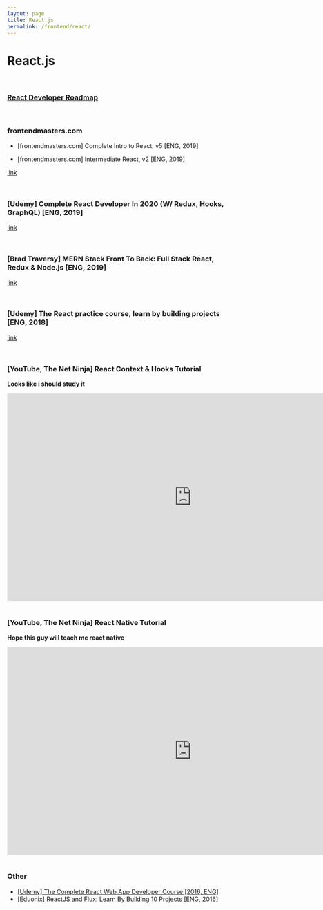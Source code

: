 ```yaml
---
layout: page
title: React.js
permalink: /frontend/react/
---
```


# React.js

<br/>

### [React Developer Roadmap](https://github.com/adam-golab/react-developer-roadmap/blob/master/README.md)

<br/>

### frontendmasters.com

- [frontendmasters.com] Complete Intro to React, v5 [ENG, 2019]

- [frontendmasters.com] Intermediate React, v2 [ENG, 2019]

[link](https://github.com/webmakaka/complete-intro-to-react-v5)

<br/>

### [Udemy] Complete React Developer In 2020 (W/ Redux, Hooks, GraphQL) [ENG, 2019]

[link](https://github.com/webmakaka/Complete-React-Developer-In-2020-Redux-Hooks-GraphQL)

<br/>

### [Brad Traversy] MERN Stack Front To Back: Full Stack React, Redux & Node.js [ENG, 2019]

[link](https://github.com/webmakaka/MERN-Stack-Front-To-Back-v2.0)

<br/>

### [Udemy] The React practice course, learn by building projects [ENG, 2018]

[link](https://github.com/webmakaka/The-React-Practice-Course-Learn-by-Building-Projects)

<br/>

### [YouTube, The Net Ninja] React Context & Hooks Tutorial

**Looks like i should study it**

<div align="center">
    <iframe width="853" height="480" src="https://www.youtube.com/embed/videoseries?list=PL4cUxeGkcC9hNokByJilPg5g9m2APUePI" frameborder="0" allow="accelerometer; autoplay; encrypted-media; gyroscope; picture-in-picture" allowfullscreen></iframe>
</div>

<br/>

### [YouTube, The Net Ninja] React Native Tutorial

**Hope this guy will teach me react native**

<div align="center">
    <iframe width="853" height="480" src="https://www.youtube.com/embed/videoseries?list=PL4cUxeGkcC9ixPU-QkScoRBVxtPPzVjrQ" frameborder="0" allow="accelerometer; autoplay; encrypted-media; gyroscope; picture-in-picture" allowfullscreen></iframe>
</div>

<br/>

### Other

<ul>
    <li><a href="https://github.com/webmakaka/the-complete-react-web-app-developer-course">[Udemy] The Complete React Web App Developer Course [2016, ENG]</a></li>
    <li><a href="https://github.com/webmakaka/reactjs-and-flux-learn-by-building-10-projects">[Eduonix] ReactJS and Flux: Learn By Building 10 Projects [ENG, 2016]</a></li>
</ul>
